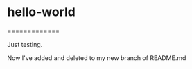 # hello-world
=============

Just testing.

Now I've added and deleted to my new branch of README.md

